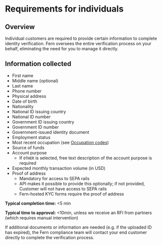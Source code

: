 # Requirements for individuals

## Overview

Individual customers are required to provide certain information to complete identity verification. Fern oversees the entire verification process on your behalf, eliminating the need for you to manage it directly.

## Information collected

* First name
* Middle name (optional)
* Last name
* Phone number
* Physical address
* Date of birth
* Nationality
* National ID issuing country
* National ID number
* Government ID issuing country
* Government ID number
* Government-issued identity document
* Employment status
* Most recent occupation (see [Occupation codes](occupation-codes.md))
* Source of funds
* Account purpose
  * If `OTHER` is selected, free text description of the account purpose is required
* Expected monthly transaction volume (in USD)
* Proof of address
  * Mandatory for access to SEPA rails
  * API makes it possible to provide this optionally; if not provided, Customer will not have access to SEPA rails
  * Fern-hosted KYC forms require the proof of address

**Typical completion time:** <5 min&#x20;

**Typical time to approval:** <10min, unless we receive an RFI from partners (which requires manual intervention)

If additional documents or information are needed (e.g. if the uploaded ID has expired), the Fern compliance team will contact your end customer directly to complete the verification process.
